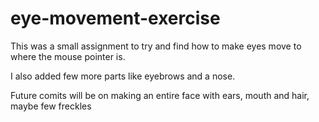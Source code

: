 # eye-movement-exercise
<p> This was a small assignment to try and find how to make eyes move to where the mouse pointer is.<p>
<p> I also added few more parts like eyebrows and a nose.<p>
<p> Future comits will be on making an entire face with ears, mouth and hair, maybe few freckles<p>
